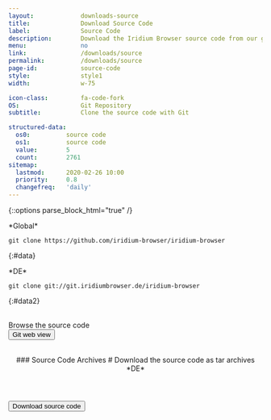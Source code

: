 ```yaml
---
layout:				downloads-source
title:				Download Source Code
label:				Source Code
description:		Download the Iridium Browser source code from our git repository using the command line or simply download the tar.gz file.
menu:				no
link:				/downloads/source
permalink:			/downloads/source
page-id:			source-code
style:				style1
width:				w-75

icon-class:			fa-code-fork
OS: 				Git Repository
subtitle:			Clone the source code with Git

structured-data:
  os0:			source code
  os1:			source code
  value:		5
  count:		2761
sitemap:
  lastmod:		2020-02-26 10:00
  priority:		0.8
  changefreq:	'daily'
---
```

{::options parse_block_html="true" /}
<div class="row gtr-200">
<div class="col-6 col-12-small">
*Global*

	git clone https://github.com/iridium-browser/iridium-browser
{:#data}
</div>
<div class="col-6 col-12-small">
*DE*

	git clone git://git.iridiumbrowser.de/iridium-browser
{:#data2}
</div></div>
<br/>
Browse the source code
<form action="https://github.com/iridium-browser/iridium-browser">
<button type="submit" title="Git web view" class="button wht icon fa-code-fork">Git web view</button>
</form>

<br/>

<div class="icon os fa-file-code-o"></div>
<header>
### Source Code Archives #
Download the source code as tar archives   
*DE*
</header>
<form action="https://downloads.iridiumbrowser.de/source">
<button type="submit" title="Download source code" class="button download">Download source code</button>
</form>